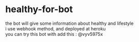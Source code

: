 # healthy-for-bot

the bot will give some information about healthy and lifestyle <br>
i use webhook method, and deployed at heroku<br>
you can try this bot with add this :  @vyv5975x


